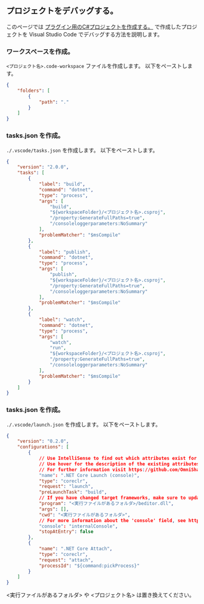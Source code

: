 ## プロジェクトをデバッグする。

このページでは [プラグイン用のC#プロジェクトを作成する。](https://beditor.net/Document?page=/develop-plugin/create-project) で作成したプロジェクトを Visual Studio Code でデバッグする方法を説明します。

### ワークスペースを作成。

`<プロジェクト名>.code-workspace` ファイルを作成します。
以下をペーストします。

``` Json
{
	"folders": [
		{
			"path": "."
		}
	]
}
```

### tasks.json を作成。

`./.vscode/tasks.json` を作成します。
以下をペーストします。

``` Json
{
    "version": "2.0.0",
    "tasks": [
        {
            "label": "build",
            "command": "dotnet",
            "type": "process",
            "args": [
                "build",
                "${workspaceFolder}/<プロジェクト名>.csproj",
                "/property:GenerateFullPaths=true",
                "/consoleloggerparameters:NoSummary"
            ],
            "problemMatcher": "$msCompile"
        },
        {
            "label": "publish",
            "command": "dotnet",
            "type": "process",
            "args": [
                "publish",
                "${workspaceFolder}/<プロジェクト名>.csproj",
                "/property:GenerateFullPaths=true",
                "/consoleloggerparameters:NoSummary"
            ],
            "problemMatcher": "$msCompile"
        },
        {
            "label": "watch",
            "command": "dotnet",
            "type": "process",
            "args": [
                "watch",
                "run",
                "${workspaceFolder}/<プロジェクト名>.csproj",
                "/property:GenerateFullPaths=true",
                "/consoleloggerparameters:NoSummary"
            ],
            "problemMatcher": "$msCompile"
        }
    ]
}
```

### tasks.json を作成。

`./.vscode/launch.json` を作成します。
以下をペーストします。

``` Json
{
    "version": "0.2.0",
    "configurations": [
        {
            // Use IntelliSense to find out which attributes exist for C# debugging
            // Use hover for the description of the existing attributes
            // For further information visit https://github.com/OmniSharp/omnisharp-vscode/blob/master/debugger-launchjson.md
            "name": ".NET Core Launch (console)",
            "type": "coreclr",
            "request": "launch",
            "preLaunchTask": "build",
            // If you have changed target frameworks, make sure to update the program path.
            "program": "<実行ファイルがあるフォルダ>/beditor.dll",
            "args": [],
            "cwd": "<実行ファイルがあるフォルダ>",
            // For more information about the 'console' field, see https://aka.ms/VSCode-CS-LaunchJson-Console
            "console": "internalConsole",
            "stopAtEntry": false
        },
        {
            "name": ".NET Core Attach",
            "type": "coreclr",
            "request": "attach",
            "processId": "${command:pickProcess}"
        }
    ]
}
```

<実行ファイルがあるフォルダ> や <プロジェクト名> は置き換えてください。